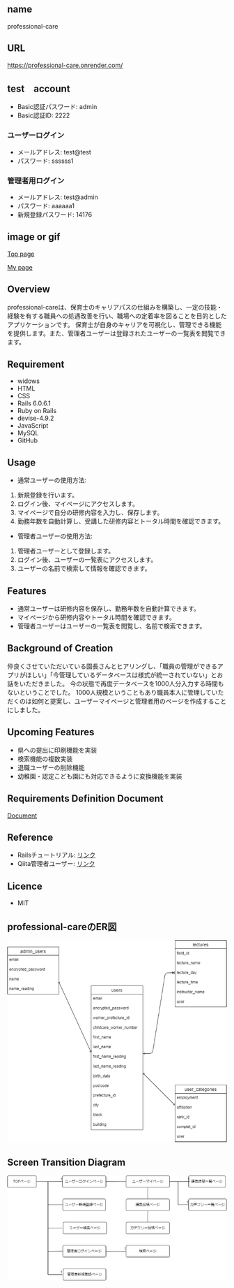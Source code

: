 ## name
professional-care

## URL

https://professional-care.onrender.com/


## test　account

- Basic認証パスワード: admin
- Basic認証ID: 2222

### ユーザーログイン
- メールアドレス: test@test
- パスワード: ssssss1

### 管理者用ログイン
- メールアドレス: test@admin
- パスワード: aaaaaa1
- 新規登録パスワード: 14176

## image or gif

[Top page](https://gyazo.com/f9735ec8e5e88f2c8583be99abdd4850)

[My page](https://gyazo.com/8fe42dd1b69d982d9a01e0adbc3e9ef8)
## Overview
professional-careは、保育士のキャリアパスの仕組みを構築し、一定の技能・経験を有する職員への処遇改善を行い、職場への定着率を図ることを目的としたアプリケーションです。
保育士が自身のキャリアを可視化し、管理できる機能を提供します。また、管理者ユーザーは登録されたユーザーの一覧表を閲覧できます。

## Requirement
- widows
- HTML
- CSS
- Rails 6.0.6.1
- Ruby on Rails
- devise-4.9.2
- JavaScript
- MySQL
- GitHub

## Usage
- 通常ユーザーの使用方法:

1. 新規登録を行います。
2. ログイン後、マイページにアクセスします。
3. マイページで自分の研修内容を入力し、保存します。
4. 勤務年数を自動計算し、受講した研修内容とトータル時間を確認できます。

- 管理者ユーザーの使用方法:

1. 管理者ユーザーとして登録します。
2. ログイン後、ユーザーの一覧表にアクセスします。
3. ユーザーの名前で検索して情報を確認できます。

## Features

- 通常ユーザーは研修内容を保存し、勤務年数を自動計算できます。
- マイページから研修内容やトータル時間を確認できます。
- 管理者ユーザーはユーザーの一覧表を閲覧し、名前で検索できます。

## Background of Creation
仲良くさせていただいている園長さんとヒアリングし、「職員の管理ができるアプリがほしい」「今管理しているデータベースは様式が統一されていない」とお話をいただきました。
今の状態で再度データベースを1000人分入力する時間もないということでした。
1000人規模ということもあり職員本人に管理していただくのは如何と提案し、ユーザーマイページと管理者用のページを作成することにしました。

## Upcoming Features

- 県への提出に印刷機能を実装
- 検索機能の複数実装
- 退職ユーザーの削除機能
- 幼稚園・認定こども園にも対応できるように変換機能を実装

## Requirements Definition Document

[Document](https://docs.google.com/spreadsheets/d/17722MZKC78i3MzkhQtxadEbGtSCwe7b1vIo-6SNw4Q8/edit#gid=6460289450)


## Reference
- Railsチュートリアル: [リンク](https://railstutorial.jp/chapters/beginning?version=7.0#cha-beginningl)
- Qiita管理者ユーザー: [リンク](https://nllllll.com/ruby-on-rails/rails-devise/)

## Licence
- MIT

## professional-careのER図

![ER Diagram](ER.png)

## Screen Transition Diagram

![Screen Transition Diagramm](document.png)